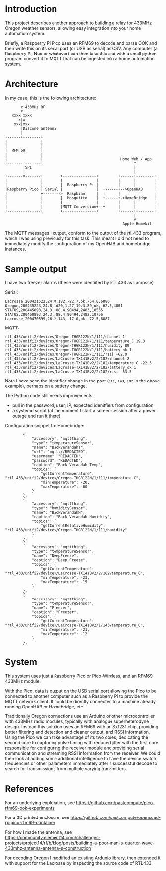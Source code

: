 # Introduction

This project describes another approach to building a relay for 433MHz Oregon weather sensors,
allowing easy integration into your home automation system.

Briefly, a Raspberry Pi Pico uses an RFM69 to decode and parse OOK and then write this on its serial port (or USB as serial) as CSV.  Any computer (a Raspberry Pi, Nuc or whatever) can then take this and with a small python program convert it to MQTT that can be ingested into a home automation system.

# Architecture

In my case, this is the following architecture:

```
       x 433MHz RF
       x
   xxxx xxxx
      x|x
    xxx|xxx
       |Discone antenna
       |
+------+--------+
|               |
|               |
|  RFM 69       |
|               |
|               |                                   Home Web / App
+-------+-------+                                         ^
        |SPI                                              |
        |                                                 |
+-------v-------+        +---------------+         +------+--------+
|               |        |               |         |      |        |
|               |        |  Raspberry Pi |         |      |        |
|Raspberry Pico | Serial |               |  +------+-->OpenHAB     |
|               +-------->  Raspbian     |  |      |               |
|               |        |  Mosquitto    |  +------+->HomeBridge   |
|               |        |               |  |      |      |        |
|               |        |MQTT Conversion+--+      |      |        |
+---------------+        +---------------+         +------+--------+
                                                          |
                                                          v
                                                     Apple Homekit
```

The MQTT messages I output, conform to the output of the rtl_433 program, which I was using previously for this task.
This meant I did not need to immediately modify the configuration of my OpenHAB and homebridge instances.

# Sample output

I have two freezer alarms (these were identiifed by RTL433 as Lacrosse)

Serial:
```
Lacrosse,200431522,24.8,182,-22.7,ok,-54.0,6886
Oregon,200435223,24.8,1d20,1,27,19.3,89,ok,-62.5,4001
STATUS,200445893,24.3,-88.4,90494,2483,10555
STATUS,200460893,24.3,-88.4,90494,2482,10756
Lacrosse,200470599,26.2,143,-17.0,ok,-72.5,6887
```

MQTT:
```
rtl_433/unifi2/devices/Oregon-THGR122N/1/111/channel 1
rtl_433/unifi2/devices/Oregon-THGR122N/1/111/temperature_C 19.3
rtl_433/unifi2/devices/Oregon-THGR122N/1/111/humidity 89
rtl_433/unifi2/devices/Oregon-THGR122N/1/111/battery_ok 1
rtl_433/unifi2/devices/Oregon-THGR122N/1/111/rssi -62.0
rtl_433/unifi2/devices/LaCrosse-TX141Bv2/2/182/channel 2
rtl_433/unifi2/devices/LaCrosse-TX141Bv2/2/182/temperature_C -22.5
rtl_433/unifi2/devices/LaCrosse-TX141Bv2/2/182/battery_ok 1
rtl_433/unifi2/devices/LaCrosse-TX141Bv2/2/182/rssi -53.5
```

Note I have seen the identifier change in the past (`111`, `143`, `182` in the above example), perhaps on a battery change.

The Python code still needs improvements:
- pull in the password, user, IP, expected idenitfiers from configuration
- a systemd script (at the moment I start a screen session after a power outage and run it there)

Configuration snippet for Homebridge:
```
        {
            "accessory": "mqttthing",
            "type": "temperatureSensor",
            "name": "BackVerandahT",
            "url": "mqtt://REDACTED",
            "username": "REDACTED",
            "password": "REDACTED",
            "caption": "Back Verandah Temp",
            "topics": {
                "getCurrentTemperature": "rtl_433/unifi2/devices/Oregon-THGR122N/1/111/temperature_C",
                "minTemperature": -20,
                "maxTemperature": -60
            }
        },
        {
            "accessory": "mqttthing",
            "type": "humiditySensor",
            "name": "BackVerandahH",
            "caption": "Back Verandah Humidity",
            "topics": {
                "getCurrentRelativeHumidity": "rtl_433/unifi2/devices/Oregon-THGR122N/1/111/humidity"
            }
        },
        {
            "accessory": "mqttthing",
            "type": "temperatureSensor",
            "name": "DeepFreeze",
            "caption": "Deep Freeze",
            "topics": {
                "getCurrentTemperature": "rtl_433/unifi2/devices/LaCrosse-TX141Bv2/2/182/temperature_C",
                "minTemperature": -23,
                "maxTemperature": -15
            }
        },
        {
            "accessory": "mqttthing",
            "type": "temperatureSensor",
            "name": "Freezer",
            "caption": "Freezer",
            "topics": {
                "getCurrentTemperature": "rtl_433/unifi2/devices/LaCrosse-TX141Bv2/1/143/temperature_C",
                "minTemperature": -21,
                "maxTemperature": -12
            }
        },
```

# System 

This system uses just a Raspberry Pico or Pico-Wireless, and an RFM69 433MHz module.

With the Pico, data is output on the USB serial port allowing the Pico to be connected to another computer such as a Raspberry Pi to provide the MQTT network client. It could be directly connected to a machine already running OpenHAB or Homebridge, etc.

Traditionally Oregon connections use an Arduino or other microcontroller with 433MHz radio modules, typically with analogue superheterodyne design. Instead this solution uses an RFM69 with an Sx1231 chip, providing better filtering and detection and cleaner output, and RSSI information. Using the Pico we can take advantage of its two cores, dedicating the second core to capturing pulse timing with reduced jitter with the first core responsible for configuring the receiver module and providing serial communication and streaming RSSI information from the receiver.  We could then look at adding some additional intelligence to have the device switch frequencies or other parameters immediately after a successful decode to search for transmissions from multiple varying transmitters.

# References

For an underlying exploration, see https://github.com/pastcompute/pico-rfm69-ook-experiments

For a 3D printed enclosure, see https://github.com/pastcompute/openscad-rpipico-rfm69-container

For how I made the antenna, see https://community.element14.com/challenges-projects/project14/rf/b/blog/posts/building-a-poor-man-s-quarter-wave-433mhz-antenna-antenna-s-construction

For decoding Oregon I modified an existing Ardunio library, then extended it with support for the Lacrosse by inspecting the source code of RTL433